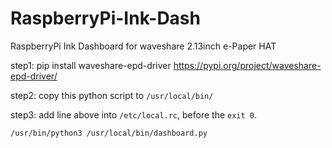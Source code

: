 # RaspberryPi-Ink-Dash
RaspberryPi Ink Dashboard for waveshare 2.13inch e-Paper HAT

step1: pip install waveshare-epd-driver
https://pypi.org/project/waveshare-epd-driver/

step2: copy this python script to `/usr/local/bin/`

step3: add line above into `/etc/local.rc`, before the `exit 0`.

```
/usr/bin/python3 /usr/local/bin/dashboard.py
```
